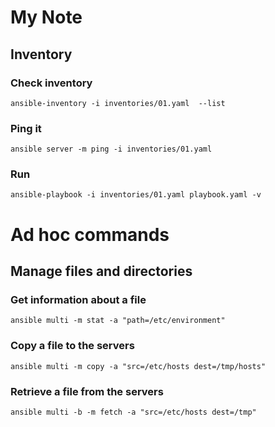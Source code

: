 # My Note

## Inventory

### Check inventory
    ansible-inventory -i inventories/01.yaml  --list 
### Ping it
    ansible server -m ping -i inventories/01.yaml 

### Run
    ansible-playbook -i inventories/01.yaml playbook.yaml -v

# Ad hoc commands
## Manage files and directories
### Get information about a file 
    ansible multi -m stat -a "path=/etc/environment"
### Copy a file to the servers
    ansible multi -m copy -a "src=/etc/hosts dest=/tmp/hosts"
### Retrieve a file from the servers
    ansible multi -b -m fetch -a "src=/etc/hosts dest=/tmp"
